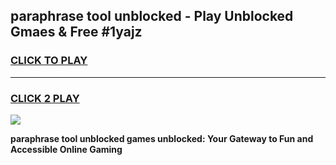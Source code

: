 
## paraphrase tool unblocked - Play Unblocked Gmaes & Free #1yajz
<h3>
<a href="https://news.freeplayer.one?title=paraphrase_tool_unblocked&ref=27F">CLICK TO PLAY</a></h3>
<hr>

<h3>
<a href="https://news.freeplayer.one?title=paraphrase_tool_unblocked&ref=27F">CLICK 2 PLAY</a>
  
</h3>

<a href="https://news.freeplayer.one?title=paraphrase_tool_unblocked&ref=27F/"><img src="https://clearcache.store/games.png"></a>


**paraphrase tool unblocked games unblocked: Your Gateway to Fun and Accessible Online Gaming**
